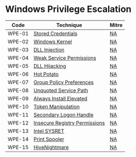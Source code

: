 # Windows Privilege Escalation

|Code     |Technique               |Mitre     |
|---------|------------------------|----------|
|WPE-01   |[Stored Credentials](https://pentestlab.blog/2017/04/19/stored-credentials/)|[NA](https://attack.mitre.org/)|
|WPE-02   |[Windows Kernel](https://pentestlab.blog/2017/04/24/windows-kernel-exploits/)|[NA](https://attack.mitre.org/)|
|WPE-03   |[DLL Injection](https://pentestlab.blog/2017/04/04/dll-injection/)|[NA](https://attack.mitre.org/)|
|WPE-04   |[Weak Service Permissions](https://pentestlab.blog/2017/03/30/weak-service-permissions/)|[NA](https://attack.mitre.org/)|
|WPE-05   |[DLL Hijacking](https://pentestlab.blog/2017/03/27/dll-hijacking/)|[NA](https://attack.mitre.org/)|
|WPE-06   |[Hot Potato](https://pentestlab.blog/2017/04/13/hot-potato/)|[NA](https://attack.mitre.org/)|
|WPE-07   |[Group Policy Preferences](https://pentestlab.blog/2017/03/20/group-policy-preferences/)|[NA](https://attack.mitre.org/)|
|WPE-08   |[Unquoted Service Path](https://pentestlab.blog/2017/03/09/unquoted-service-path/)|[NA](https://attack.mitre.org/)|
|WPE-09   |[Always Install Elevated](https://pentestlab.blog/2017/02/28/always-install-elevated/)|[NA](https://attack.mitre.org/)|
|WPE-10   |[Token Manipulation](https://pentestlab.blog/2017/04/03/token-manipulation/)|[NA](https://attack.mitre.org/)|
|WPE-11   |[Secondary Logon Handle](https://pentestlab.blog/2017/04/07/secondary-logon-handle/)|[NA](https://attack.mitre.org/)|
|WPE-12   |[Insecure Registry Permissions](https://pentestlab.blog/2017/03/31/insecure-registry-permissions/)|[NA](https://attack.mitre.org/)|
|WPE-13   |[Intel SYSRET](https://pentestlab.blog/2017/06/14/intel-sysret/)|[NA](https://attack.mitre.org/)|
|WPE-14   |[Print Spooler](https://pentestlab.blog/2021/08/02/universal-privilege-escalation-and-persistence-printer/)|[NA](https://attack.mitre.org/)|
|WPE-15   |[HiveNightmare](https://pentestlab.blog/2021/08/16/hivenightmare/)|[NA](https://attack.mitre.org/)|




 
